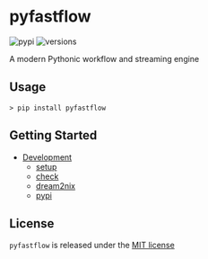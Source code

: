 # pyfastflow
![pypi](https://img.shields.io/pypi/v/pyfastflow.svg)
![versions](https://img.shields.io/pypi/pyversions/pyfastflow.svg)

A modern Pythonic workflow and streaming engine

## Usage

```console
> pip install pyfastflow
```

## Getting Started

- [Development](./docs/DEVELOPMENT.md)
  - [setup](./docs/DEVELOPMENT.md#setup)
  - [check](./docs/DEVELOPMENT.md#check)
  - [dream2nix](./docs/DEVELOPMENT.md#dream2nix)
  - [pypi](./docs/DEVELOPMENT.md#pypi)

## License

`pyfastflow` is released under the [MIT license](./LICENSE)
